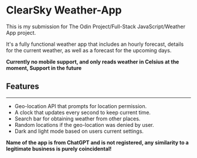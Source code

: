 # ClearSky Weather-App

This is my submission for The Odin Project/Full-Stack JavaScript/Weather App project.

It's a fully functional weather app that includes an hourly forecast, details for the current weather, as well as a forecast for the upcoming days.

**Currently no mobile support, and only reads weather in Celsius at the moment, Support in the future**

## Features

---

- Geo-location API that prompts for location permission.
- A clock that updates every second to keep current time.
- Search bar for obtaining weather from other places.
- Random locations if the geo-location was denied by user.
- Dark and light mode based on users current settings.

**Name of the app is from ChatGPT and is not registered, any similarity to a legitimate business is purely coincidental!**
